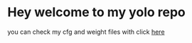 # Hey welcome to my yolo repo 

you can check my cfg and weight files with click [here](https://drive.google.com/drive/folders/1_XRYvUuMk2-6cdYi2ys-vN-aSWbj5v5_?usp=sharing)
